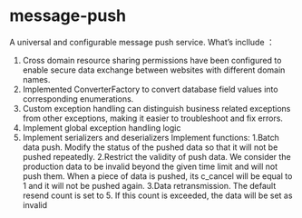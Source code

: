 # message-push
A universal and configurable message push service.
What’s incllude ：
1. Cross domain resource sharing permissions have been configured to enable secure data exchange between websites with different domain names.
2. Implemented ConverterFactory to convert database field values into corresponding enumerations.
3. Custom exception handling can distinguish business related exceptions from other exceptions, making it easier to troubleshoot and fix errors.
4. Implement global exception handling logic
5. Implement serializers and deserializers
Implement functions:
  1.Batch data push. Modify the status of the pushed data so that it will not be pushed repeatedly.
  2.Restrict the validity of push data. We consider the production data to be invalid beyond the given time limit and will not push them. When a piece of data is pushed, its c_cancel will be equal to 1 and it will not be pushed again.
  3.Data retransmission. The default resend count is set to 5. If this count is exceeded, the data will be set as invalid
